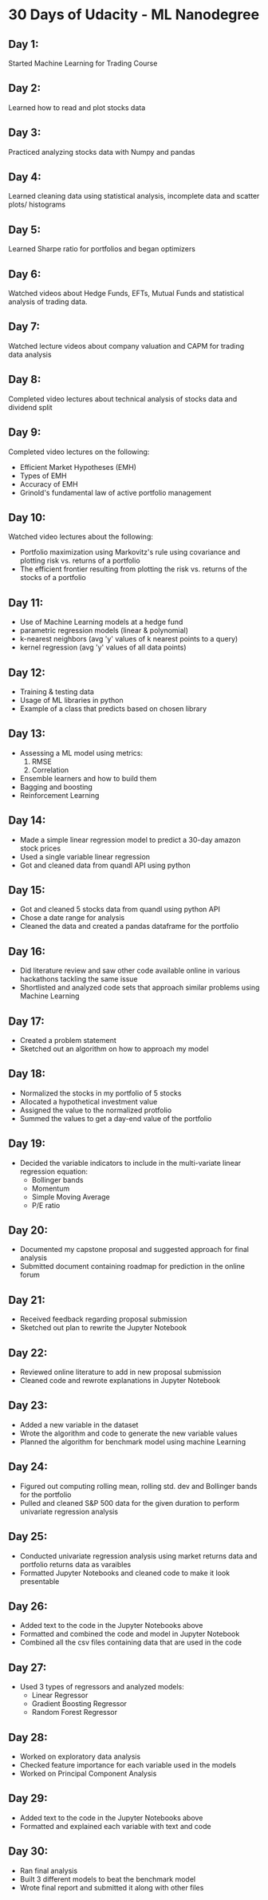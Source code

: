 # 30 Days of Udacity - ML Nanodegree

## Day 1:
Started Machine Learning for Trading Course

## Day 2:
Learned how to read and plot stocks data

## Day 3:
Practiced analyzing stocks data with Numpy and pandas

## Day 4:
Learned cleaning data using statistical analysis, incomplete data and scatter plots/ histograms

## Day 5:
Learned Sharpe ratio for portfolios and began optimizers 

## Day 6:
Watched videos about Hedge Funds, EFTs, Mutual Funds and statistical analysis of trading data. 

## Day 7:
Watched lecture videos about company valuation and CAPM for trading data analysis

## Day 8:
Completed video lectures about technical analysis of stocks data and dividend split

## Day 9:
Completed video lectures on the following:
* Efficient Market Hypotheses (EMH)
* Types of EMH
* Accuracy of EMH
* Grinold's fundamental law of active portfolio management

## Day 10:
Watched video lectures about the following:
* Portfolio maximization using Markovitz's rule using covariance and plotting risk vs. returns of a portfolio
* The efficient frontier resulting from plotting the risk vs. returns of the stocks of a portfolio

## Day 11:
* Use of Machine Learning models at a hedge fund
* parametric regression models (linear & polynomial)
* k-nearest neighbors (avg 'y' values of k nearest points to a query)
* kernel regression (avg 'y' values of all data points)

## Day 12:
<!-- <img width="500" alt="ML APIs" src="https://user-images.githubusercontent.com/7159282/103427354-5f79b280-4b75-11eb-86cf-ea51449830df.png"> -->
* Training & testing data
* Usage of ML libraries in python
* Example of a class that predicts based on chosen library

## Day 13:
* Assessing a ML model using metrics:
    1. RMSE
    2. Correlation
* Ensemble learners and how to build them
* Bagging and boosting
* Reinforcement Learning

## Day 14:
* Made a simple linear regression model to predict a 30-day amazon stock prices 
* Used a single variable linear regression
* Got and cleaned data from quandl API using python

## Day 15:
* Got and cleaned 5 stocks data from quandl using python API
* Chose a date range for analysis
* Cleaned the data and created a pandas dataframe for the portfolio

## Day 16:
* Did literature review and saw other code available online in various hackathons tackling the same issue
* Shortlisted and analyzed code sets that approach similar problems using Machine Learning

## Day 17:
* Created a problem statement 
* Sketched out an algorithm on how to approach my model

## Day 18:
* Normalized the stocks in my portfolio of 5 stocks
* Allocated a hypothetical investment value
* Assigned the value to the normalized protfolio
* Summed the values to get a day-end value of the portfolio 

## Day 19:
* Decided the variable indicators to include in the multi-variate linear regression equation:
    * Bollinger bands
    * Momentum
    * Simple Moving Average
    * P/E ratio

## Day 20:
* Documented my capstone proposal and suggested approach for final analysis 
* Submitted document containing roadmap for prediction in the online forum

## Day 21:
* Received feedback regarding proposal submission
* Sketched out plan to rewrite the Jupyter Notebook

## Day 22:
* Reviewed online literature to add in new proposal submission
* Cleaned code and rewrote explanations in Jupyter Notebook

## Day 23:
* Added a new variable in the dataset
* Wrote the algorithm and code to generate the new variable values
* Planned the algorithm for benchmark model using machine Learning

## Day 24:
* Figured out computing rolling mean, rolling std. dev and Bollinger bands for the portfolio
* Pulled and cleaned S&P 500 data for the given duration to perform univariate regression analysis

## Day 25:
* Conducted univariate regression analysis using market returns data and portfolio returns data as varaibles
* Formatted Jupyter Notebooks and cleaned code to make it look presentable

## Day 26:
* Added text to the code in the Jupyter Notebooks above
* Formatted and combined the code and model in Jupyter Notebook
* Combined all the csv files containing data that are used in the code

## Day 27:
* Used 3 types of regressors and analyzed models:
    - Linear Regressor
    - Gradient Boosting Regressor
    - Random Forest Regressor 

## Day 28:
* Worked on exploratory data analysis
* Checked feature importance for each variable used in the models
* Worked on Principal Component Analysis

## Day 29:
* Added text to the code in the Jupyter Notebooks above
* Formatted and explained each variable with text and code

## Day 30:
* Ran final analysis 
* Built 3 different models to beat the benchmark model
* Wrote final report and submitted it along with other files
